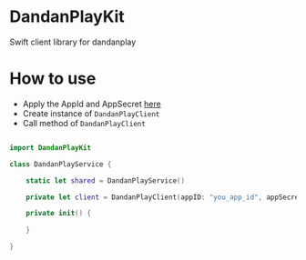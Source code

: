 # DandanPlayKit
Swift client library for dandanplay

# How to use

- Apply the AppId and AppSecret [here](https://doc.dandanplay.com/open/#%E4%BA%8C%E3%80%81api-%E6%8E%A5%E5%85%A5%E6%8C%87%E5%8D%97)
- Create instance of `DandanPlayClient`
- Call method of `DandanPlayClient`


```swift

import DandanPlayKit

class DandanPlayService {

    static let shared = DandanPlayService()

    private let client = DandanPlayClient(appID: "you_app_id", appSecret: "your_app_secret")

    private init() {
        
    }

}

```
